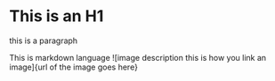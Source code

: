 # This is an H1 

this is a paragraph


This is markdown language
![image description this is how you link an image]{url of the image goes here}

